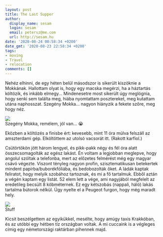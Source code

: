 ```yaml
---
layout: post
title: The Last Supper
author:
  display_name: sesam
  login: sesam
  email: petersz@me.com
  url: http://sesam.hu
date: '2020-08-24 00:58:34 +0200'
date_gmt: '2020-08-23 22:58:34 +0200'
tags:
- moving
- Travel
- relocation
comments: []
---
```


Nehéz elhinni, de egy héten belül másodszor is sikerült kiszöknie a Mokkának. Hallottam olyat is, hogy egy macska megérzi, ha a háztartás költözik, és inkább elmegy… Mindenesetre most sikerült úgy meglógnia, hogy senki sem találta meg, hiába nyomtattam posztereket, meg kutattam utána naphosszat. Szegény Mokka… nagyon hiányzik a fekete szőre, meg hogy néz.

![](https://sesam.hu/wp-content/uploads/2020/08/IMG_2483-1024x768.jpeg)  
Szegény Mokka, remélem, jól van… 😭

Eközben a költözés a finisbe ért: kevesebb, mint 11 óra múlva felszáll az amszterdami gép. Elköltöttem az utolsó vacsorát itt. (Rakott karfiol.)

Csütörtökön jött három lengyel, és pikk-pakk négy és fél óra alatt összecsomagolták az egész lakást. Én voltam a legjobban meglepve, hogy angolul szóltak a telefonba, mert az előzetes felmérést még egy magyar csávó végezte. Viszont tényleg nagyon profin, szisztematikusan betekertek mindent papírba/buborékfóliába, és bedobozolták őket. A ládák kaptak feliratot, hogy melyik szobához tartoznak, és mi a fő tartalmuk. Ebből aztán a végén kaptam egy listát. 52 elem lett a vége, ami nagyjából megfelelt az eredetileg becsült 8 köbméternek. Ez egy kétszobás (nappali, háló) lakás tartalma bútorok nélkül. Úgy nyelte el a Peugeot furgon, hogy még maradt hely.

![](https://sesam.hu/wp-content/uploads/2020/08/IMG_3096-768x1024.jpeg)  
Stuff

Kicsit beszélgettem az egyikükkel, mesélte, hogy amúgy taxis Krakkóban, és az utóbbi egy hétben tíz országban voltak. A mi cuccaink is a végleges címig egy németországi raktárban pihennek majd.
